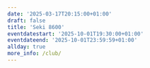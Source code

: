 ```yaml
---
date: '2025-03-17T20:15:00+01:00'
draft: false
title: 'Seki 8600'
eventdatestart: '2025-10-01T19:30:00+01:00'
eventdateend: '2025-10-01T23:59:59+01:00'
allday: true
more_info: /club/
---
```

